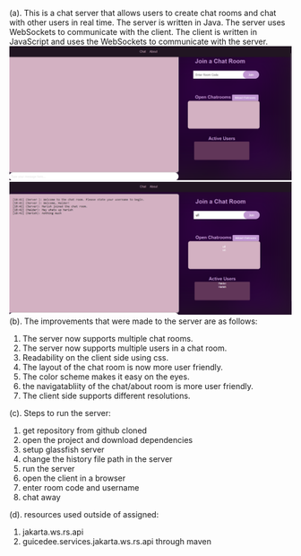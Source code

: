 (a). This is a chat server that allows users to create chat rooms and chat with other users in real time.
The server is written in Java. The server uses WebSockets to communicate with the client. 
The client is written in JavaScript and uses the WebSockets to communicate with the server.
![alt text](1.png)
![alt text](2.png)
(b). The improvements that were made to the server are as follows:
1. The server now supports multiple chat rooms.
2. The server now supports multiple users in a chat room.
3. Readability on the client side using css.
4. The layout of the chat room is now more user friendly.
5. The color scheme makes it easy on the eyes.
6. the navigatabliity of the chat/about room is more user friendly.
7. The client side supports different resolutions.

(c). Steps to run the server:
1. get repository from github cloned
2. open the project and download dependencies
3. setup glassfish server
4. change the history file path in the server
5. run the server
6. open the client in a browser
7. enter room code and username
8. chat away

(d). resources used outside of assigned:
1. jakarta.ws.rs.api
2. guicedee.services.jakarta.ws.rs.api
through maven